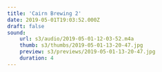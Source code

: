 ```yaml
---
title: 'Cairn Brewing 2'
date: 2019-05-01T19:03:52.000Z
draft: false
sound:
    url: s3/audio/2019-05-01-12-03-52.m4a
    thumb: s3/thumbs/2019-05-01-13-20-47.jpg
    preview: s3/previews/2019-05-01-13-20-47.jpg
    duration: 4
---
```


